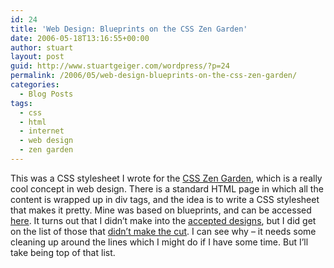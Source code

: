 ```yaml
---
id: 24
title: 'Web Design: Blueprints on the CSS Zen Garden'
date: 2006-05-18T13:16:55+00:00
author: stuart
layout: post
guid: http://www.stuartgeiger.com/wordpress/?p=24
permalink: /2006/05/web-design-blueprints-on-the-css-zen-garden/
categories:
  - Blog Posts
tags:
  - css
  - html
  - internet
  - web design
  - zen garden
---
```

This was a CSS stylesheet I wrote for the [CSS Zen Garden](http://www.csszengarden.com/), which is a really cool concept in web design. There is a standard HTML page in which all the content is wrapped up in div tags, and the idea is to write a CSS stylesheet that makes it pretty. Mine was based on blueprints, and can be accessed [here](http://www.csszengarden.com/?cssfile=http://stuartgeiger.com/blueprints/style.css). It turns out that I didn&#8217;t make into the [accepted designs](http://www.mezzoblue.com/zengarden/alldesigns/), but I did get on the list of those that [didn&#8217;t make the cut](http://www.mezzoblue.com/zengarden/alldesigns/others/). I can see why &#8211; it needs some cleaning up around the lines which I might do if I have some time. But I&#8217;ll take being top of that list.